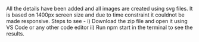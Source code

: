 All the details have been added and all images are created using svg files.
It is based on 1400px screen size and due to time constraint it couldnot be made responsive.
Steps to see - 
i)  Download the zip file and open it using VS Code or any other code editor
ii) Run npm start in the terminal to see the results.
